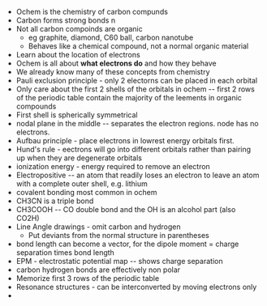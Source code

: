 * Ochem is the chemistry of carbon compunds
* Carbon forms strong bonds n
* Not all carbon compoinds are organic
  * eg graphite, diamond, C60 ball, carbon nanotube
  * Behaves like a chemical compound, not a normal organic material
* Learn about the location of electrons
* Ochem is all about **what electrons do** and how they behave
* We already know many of these concepts from chemistry
* Pauli exclusion principle - only 2 electorns can be placed in each orbital
* Only care about the first 2 shells of the orbitals in ochem -- first 2 rows of the periodic table contain the majority of the leements in organic compounds
* First shell is spherically symmetrical
* nodal plane in the middle -- separates the electron regions. node has no electrons.
* Aufbau principle - place electrons in lowrest energy orbitals first.
* Hund's rule - eectrons will go into different orbitals rather than pairing up when they are degenerate orbitals
* ionization energy - energy required to remove an electron
* Electropositive -- an atom that readily loses an electron to leave an atom with a complete outer shell, e.g. lithium
* covalent bonding most common in ochem
* CH3CN is a triple bond
* CH3COOH -- CO double bond and the OH is an alcohol part (also CO2H)
* Line Angle drawings - omit carbon and hydrogen
  * Put deviants from the normal structure in parentheses
* bond length can become a vector, for the dipole moment = charge separation times bond length
* EPM - electrostatic potential map -- shows charge separation
* carbon hydrogen bonds are effectively non polar
* Memorize first 3 rows of the periodic table
* Resonance structures - can be interconverted by moving electrons only
*
